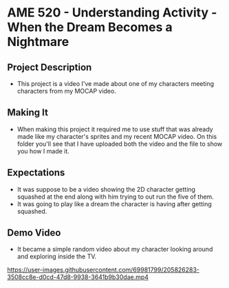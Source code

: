 # AME 520 - Understanding Activity - When the Dream Becomes a Nightmare

## Project Description
- This project is a video I've made about one of my characters meeting characters from my MOCAP video.

## Making It
- When making this project it required me to use stuff that was already made like my character's sprites and my recent MOCAP video. On this folder you'll see that I have uploaded both the video and the file to show you how I made it. 

## Expectations
- It was suppose to be a video showing the 2D character getting squashed at the end along with him trying to out run the five of them.
- It was going to play like a dream the character is having after getting squashed.

## Demo Video
- It became a simple random video about my character looking around and exploring inside the TV.

https://user-images.githubusercontent.com/69981799/205826283-3508cc8e-d0cd-47d8-9938-3641b9b30dae.mp4

